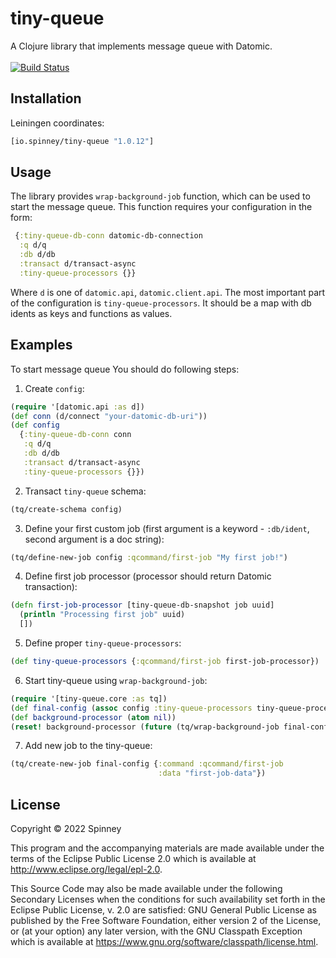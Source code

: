 # tiny-queue 
A Clojure library that implements message queue with Datomic. <br> <br>
[![Build Status](https://app.travis-ci.com/spinneyio/tiny-queue.svg?branch=master)](https://app.travis-ci.com/spinneyio/tiny-queue)
## Installation

Leiningen coordinates:
```clojure
[io.spinney/tiny-queue "1.0.12"]
```

## Usage

The library provides `wrap-background-job` function, which can be used to start the message queue. 
This function requires your configuration in the form:
```clojure 
 {:tiny-queue-db-conn datomic-db-connection
  :q d/q
  :db d/db
  :transact d/transact-async
  :tiny-queue-processors {}}
```
Where `d` is one of `datomic.api`, `datomic.client.api`. The most important part of the configuration is `tiny-queue-processors`.
It should be a map with db idents as keys and functions as values.

## Examples

To start message queue You should do following steps:
1. Create `config`:
```clojure 
(require '[datomic.api :as d])
(def conn (d/connect "your-datomic-db-uri"))
(def config 
  {:tiny-queue-db-conn conn
   :q d/q
   :db d/db
   :transact d/transact-async
   :tiny-queue-processors {}})
```
2. Transact `tiny-queue` schema:
```clojure
(tq/create-schema config)
```
3. Define your first custom job (first argument is a keyword - `:db/ident`, second argument is a doc string):
```clojure
(tq/define-new-job config :qcommand/first-job "My first job!")
```
4. Define first job processor (processor should return Datomic transaction):
```clojure
(defn first-job-processor [tiny-queue-db-snapshot job uuid]
  (println "Processing first job" uuid)
  [])
```
5. Define proper `tiny-queue-processors`:
```clojure
(def tiny-queue-processors {:qcommand/first-job first-job-processor})
```
6. Start tiny-queue using `wrap-background-job`:
```clojure
(require '[tiny-queue.core :as tq])
(def final-config (assoc config :tiny-queue-processors tiny-queue-processors))
(def background-processor (atom nil))
(reset! background-processor (future (tq/wrap-background-job final-config 0)))
```
7. Add new job to the tiny-queue:
```clojure
(tq/create-new-job final-config {:command :qcommand/first-job
                                 :data "first-job-data"})
```


## License

Copyright © 2022 Spinney

This program and the accompanying materials are made available under the
terms of the Eclipse Public License 2.0 which is available at
http://www.eclipse.org/legal/epl-2.0.

This Source Code may also be made available under the following Secondary
Licenses when the conditions for such availability set forth in the Eclipse
Public License, v. 2.0 are satisfied: GNU General Public License as published by
the Free Software Foundation, either version 2 of the License, or (at your
option) any later version, with the GNU Classpath Exception which is available
at https://www.gnu.org/software/classpath/license.html.

